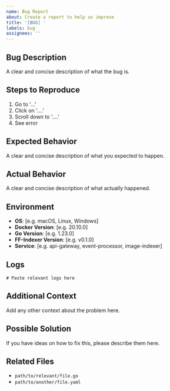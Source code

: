 ```yaml
---
name: Bug Report
about: Create a report to help us improve
title: '[BUG] '
labels: bug
assignees: ''
---
```


## Bug Description

A clear and concise description of what the bug is.

## Steps to Reproduce

1. Go to '...'
2. Click on '....'
3. Scroll down to '....'
4. See error

## Expected Behavior

A clear and concise description of what you expected to happen.

## Actual Behavior

A clear and concise description of what actually happened.

## Environment

- **OS**: [e.g. macOS, Linux, Windows]
- **Docker Version**: [e.g. 20.10.0]
- **Go Version**: [e.g. 1.23.0]
- **FF-Indexer Version**: [e.g. v0.1.0]
- **Service**: [e.g. api-gateway, event-processor, image-indexer]

## Logs

```
# Paste relevant logs here
```

## Additional Context

Add any other context about the problem here.

## Possible Solution

If you have ideas on how to fix this, please describe them here.

## Related Files

- `path/to/relevant/file.go`
- `path/to/another/file.yaml`
